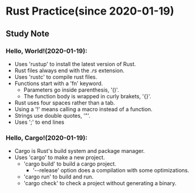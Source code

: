 # Rust Practice(since 2020-01-19)
## Study Note
### Hello, World!(2020-01-19):
- Uses 'rustup' to install the latest version of Rust.
- Rust files always end with the _.rs_ extension.
- Uses 'rustc' to compile rust files.
- Functions start with a 'fn' keyword.
  - Parameters go inside parenthesis, '()'.
  - The function body is wrapped in curly brakets, '{}'.
- Rust uses four spaces rather than a tab.
- Using a '!' means calling a macro instead of a function.
- Strings use double quotes, '"'.
- Uses ';' to end lines

### Hello, Cargo!(2020-01-19):
- Cargo is Rust's build system and package manager.
- Uses 'cargo' to make a new project.
  - 'cargo build' to build a cargo project.
    - '--release' option does a compilation with some optimizations.
  - 'cargo run' to build and run.
  - 'cargo check' to check a project without generating a binary.
